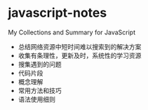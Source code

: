 # javascript-notes
My Collections and Summary for JavaScript

- 总结网络资源中短时间难以搜索到的解决方案
- 收集有条理性，更新及时，系统性的学习资源
- 搜集遇到的问题
- 代码片段
- 概念理解
- 常用方法和技巧
- 语法使用细则


